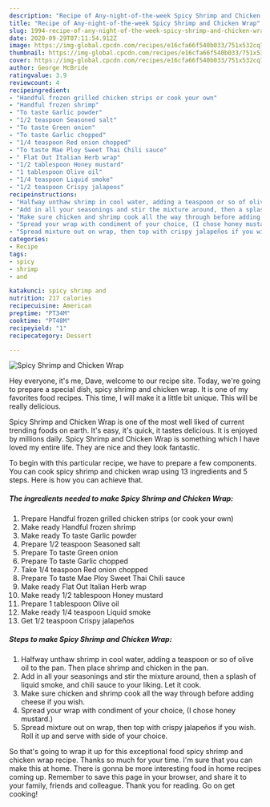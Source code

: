 ```yaml
---
description: "Recipe of Any-night-of-the-week Spicy Shrimp and Chicken Wrap"
title: "Recipe of Any-night-of-the-week Spicy Shrimp and Chicken Wrap"
slug: 1994-recipe-of-any-night-of-the-week-spicy-shrimp-and-chicken-wrap
date: 2020-09-29T07:11:54.912Z
image: https://img-global.cpcdn.com/recipes/e16cfa66f540b033/751x532cq70/spicy-shrimp-and-chicken-wrap-recipe-main-photo.jpg
thumbnail: https://img-global.cpcdn.com/recipes/e16cfa66f540b033/751x532cq70/spicy-shrimp-and-chicken-wrap-recipe-main-photo.jpg
cover: https://img-global.cpcdn.com/recipes/e16cfa66f540b033/751x532cq70/spicy-shrimp-and-chicken-wrap-recipe-main-photo.jpg
author: George McBride
ratingvalue: 3.9
reviewcount: 4
recipeingredient:
- "Handful frozen grilled chicken strips or cook your own"
- "Handful frozen shrimp"
- "To taste Garlic powder"
- "1/2 teaspoon Seasoned salt"
- "To taste Green onion"
- "To taste Garlic chopped"
- "1/4 teaspoon Red onion chopped"
- "To taste Mae Ploy Sweet Thai Chili sauce"
- " Flat Out Italian Herb wrap"
- "1/2 tablespoon Honey mustard"
- "1 tablespoon Olive oil"
- "1/4 teaspoon Liquid smoke"
- "1/2 teaspoon Crispy jalapeos"
recipeinstructions:
- "Halfway unthaw shrimp in cool water, adding a teaspoon or so of olive oil to the pan. Then place shrimp and chicken in the pan."
- "Add in all your seasonings and stir the mixture around, then a splash of liquid smoke, and chili sauce to your liking. Let it cook."
- "Make sure chicken and shrimp cook all the way through before adding cheese if you wish."
- "Spread your wrap with condiment of your choice, (I chose honey mustard.)"
- "Spread mixture out on wrap, then top with crispy jalapeños if you wish. Roll it up and serve with side of your choice."
categories:
- Recipe
tags:
- spicy
- shrimp
- and

katakunci: spicy shrimp and 
nutrition: 217 calories
recipecuisine: American
preptime: "PT34M"
cooktime: "PT48M"
recipeyield: "1"
recipecategory: Dessert

---
```



![Spicy Shrimp and Chicken Wrap](https://img-global.cpcdn.com/recipes/e16cfa66f540b033/751x532cq70/spicy-shrimp-and-chicken-wrap-recipe-main-photo.jpg)

Hey everyone, it's me, Dave, welcome to our recipe site. Today, we're going to prepare a special dish, spicy shrimp and chicken wrap. It is one of my favorites food recipes. This time, I will make it a little bit unique. This will be really delicious.

Spicy Shrimp and Chicken Wrap is one of the most well liked of current trending foods on earth. It's easy, it's quick, it tastes delicious. It is enjoyed by millions daily. Spicy Shrimp and Chicken Wrap is something which I have loved my entire life. They are nice and they look fantastic.




To begin with this particular recipe, we have to prepare a few components. You can cook spicy shrimp and chicken wrap using 13 ingredients and 5 steps. Here is how you can achieve that.

<!--inarticleads1-->

##### The ingredients needed to make Spicy Shrimp and Chicken Wrap:

1. Prepare Handful frozen grilled chicken strips (or cook your own)
1. Make ready Handful frozen shrimp
1. Make ready To taste Garlic powder
1. Prepare 1/2 teaspoon Seasoned salt
1. Prepare To taste Green onion
1. Prepare To taste Garlic chopped
1. Take 1/4 teaspoon Red onion chopped
1. Prepare To taste Mae Ploy Sweet Thai Chili sauce
1. Make ready  Flat Out Italian Herb wrap
1. Make ready 1/2 tablespoon Honey mustard
1. Prepare 1 tablespoon Olive oil
1. Make ready 1/4 teaspoon Liquid smoke
1. Get 1/2 teaspoon Crispy jalapeños




<!--inarticleads2-->

##### Steps to make Spicy Shrimp and Chicken Wrap:

1. Halfway unthaw shrimp in cool water, adding a teaspoon or so of olive oil to the pan. Then place shrimp and chicken in the pan.
1. Add in all your seasonings and stir the mixture around, then a splash of liquid smoke, and chili sauce to your liking. Let it cook.
1. Make sure chicken and shrimp cook all the way through before adding cheese if you wish.
1. Spread your wrap with condiment of your choice, (I chose honey mustard.)
1. Spread mixture out on wrap, then top with crispy jalapeños if you wish. Roll it up and serve with side of your choice.




So that's going to wrap it up for this exceptional food spicy shrimp and chicken wrap recipe. Thanks so much for your time. I'm sure that you can make this at home. There is gonna be more interesting food in home recipes coming up. Remember to save this page in your browser, and share it to your family, friends and colleague. Thank you for reading. Go on get cooking!
